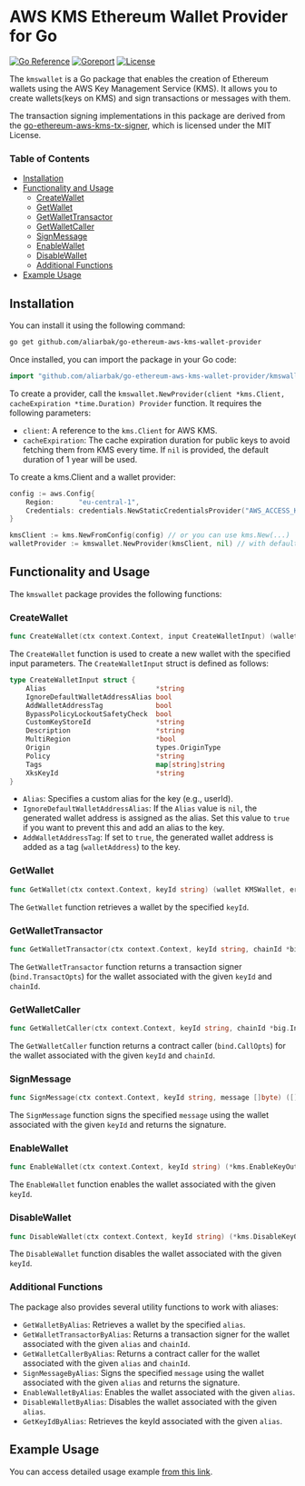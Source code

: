 <!--
  Title: AWS KMS Ethereum Wallet Provider for Go
  Description: a Go package that enables the creation of Ethereum wallets using the AWS KMS. It allows you to create wallets(keys on KMS) and sign transactions or messages with them.
  Author: aliarbak
  -->

# AWS KMS Ethereum Wallet Provider for Go

[![Go Reference](https://pkg.go.dev/badge/github.com/aliarbak/go-ethereum-aws-kms-wallet-provider.svg)](https://pkg.go.dev/github.com/aliarbak/go-ethereum-aws-kms-wallet-provider) [![Goreport](https://img.shields.io/badge/License-MIT-blue.svg)](https://opensource.org/licenses/MIT) [![License](https://goreportcard.com/badge/github.com/aliarbak/go-ethereum-aws-kms-wallet-provider)](https://goreportcard.com/report/github.com/aliarbak/go-ethereum-aws-kms-wallet-provider)

The `kmswallet` is a Go package that enables the creation of Ethereum wallets using the AWS Key Management Service (KMS). It allows you to create wallets(keys on KMS) and sign transactions or messages with them.

The transaction signing implementations in this package are derived from the [go-ethereum-aws-kms-tx-signer](https://github.com/welthee/go-ethereum-aws-kms-tx-signer), which is licensed under the MIT License.

### Table of Contents
- [Installation](#installation)
- [Functionality and Usage](#functionality-and-usage)
	- [CreateWallet](#createwallet)
	- [GetWallet](#getwallet)
	- [GetWalletTransactor](#getwallettransactor)
	- [GetWalletCaller](#getwalletcaller)
	- [SignMessage](#signmessage)
	- [EnableWallet](#enablewallet)
	- [DisableWallet](#disablewallet)
	- [Additional Functions](#additional-functions)
- [Example Usage](#example-usage)


## Installation

You can install it using the following command:

```bash
go get github.com/aliarbak/go-ethereum-aws-kms-wallet-provider
```

Once installed, you can import the package in your Go code:

```go
import "github.com/aliarbak/go-ethereum-aws-kms-wallet-provider/kmswallet"
```

To create a provider, call the `kmswallet.NewProvider(client *kms.Client, cacheExpiration *time.Duration) Provider` function. It requires the following parameters:

- `client`: A reference to the `kms.Client` for AWS KMS.
- `cacheExpiration`: The cache expiration duration for public keys to avoid fetching them from KMS every time. If `nil` is provided, the default duration of 1 year will be used.

To create a kms.Client and a wallet provider:
```go
config := aws.Config{
    Region:      "eu-central-1",
    Credentials: credentials.NewStaticCredentialsProvider("AWS_ACCESS_KEY_ID", "AWS_SECRET_ACCESS_KEY", ""),
}

kmsClient := kms.NewFromConfig(config) // or you can use kms.New(...)
walletProvider := kmswallet.NewProvider(kmsClient, nil) // with default cache duration
```

## Functionality and Usage

The `kmswallet` package provides the following functions:

### CreateWallet

```go
func CreateWallet(ctx context.Context, input CreateWalletInput) (wallet KMSWallet, err error)
```

The `CreateWallet` function is used to create a new wallet with the specified input parameters. The `CreateWalletInput` struct is defined as follows:

```go
type CreateWalletInput struct {
	Alias                           *string
	IgnoreDefaultWalletAddressAlias bool
	AddWalletAddressTag             bool
	BypassPolicyLockoutSafetyCheck  bool
	CustomKeyStoreId                *string
	Description                     *string
	MultiRegion                     *bool
	Origin                          types.OriginType
	Policy                          *string
	Tags                            map[string]string
	XksKeyId                        *string
}
```

- `Alias`: Specifies a custom alias for the key (e.g., userId).
- `IgnoreDefaultWalletAddressAlias`: If the `Alias` value is `nil`, the generated wallet address is assigned as the alias. Set this value to `true` if you want to prevent this and add an alias to the key.
- `AddWalletAddressTag`: If set to `true`, the generated wallet address is added as a tag (`walletAddress`) to the key.

### GetWallet

```go
func GetWallet(ctx context.Context, keyId string) (wallet KMSWallet, err error)
```

The `GetWallet` function retrieves a wallet by the specified `keyId`.

### GetWalletTransactor

```go
func GetWalletTransactor(ctx context.Context, keyId string, chainId *big.Int) (*bind.TransactOpts, error)
```

The `GetWalletTransactor` function returns a transaction signer (`bind.TransactOpts`) for the wallet associated with the given `keyId` and `chainId`.

### GetWalletCaller

```go
func GetWalletCaller(ctx context.Context, keyId string, chainId *big.Int) (*bind.CallOpts, error)
```

The `GetWalletCaller` function returns a contract caller (`bind.CallOpts`) for the wallet associated with the given `keyId` and `chainId`.

### SignMessage

```go
func SignMessage(ctx context.Context, keyId string, message []byte) ([]byte, error)
```

The `SignMessage` function signs the specified `message` using the wallet associated with the given `keyId` and returns the signature.

### EnableWallet

```go
func EnableWallet(ctx context.Context, keyId string) (*kms.EnableKeyOutput, error)
```

The `EnableWallet` function enables the wallet associated with the given `keyId`.

### DisableWallet

```go
func DisableWallet(ctx context.Context, keyId string) (*kms.DisableKeyOutput, error)
```

The `DisableWallet` function disables the wallet associated with the given `keyId`.

### Additional Functions

The package also provides several utility functions to work with aliases:

- `GetWalletByAlias`: Retrieves a wallet by the specified `alias`.
- `GetWalletTransactorByAlias`: Returns a transaction signer for the wallet associated with the given `alias` and `chainId`.
- `GetWalletCallerByAlias`: Returns a contract caller for the wallet associated with the given `alias` and `chainId`.
- `SignMessageByAlias`: Signs the specified `message` using the wallet associated with the given `alias` and returns the signature.
- `EnableWalletByAlias`: Enables the wallet associated with the given `alias`.
- `DisableWalletByAlias`: Disables the wallet associated with the given `alias`.
- `GetKeyIdByAlias`: Retrieves the keyId associated with the given `alias`.

## Example Usage
You can access detailed usage example [from this link](https://github.com/aliarbak/go-ethereum-aws-kms-wallet-provider/blob/main/example/readme.md).